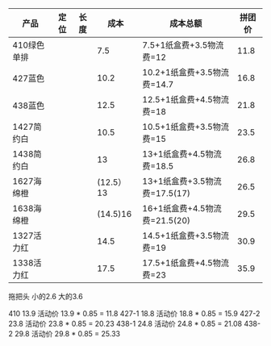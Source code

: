 | 产品        | 定位 | 长度 | 成本      | 成本总额                      | 拼团价 |
| ----------- | ---- | ---- | --------- | ----------------------------- | ------ |
| 410绿色单排 |      |      | 7.5       | 7.5+1纸盒费+3.5物流费=12      | 11.8   |
| 427蓝色     |      |      | 10.2      | 10.2+1纸盒费+3.5物流费=14.7   | 16.8   |
| 438蓝色     |      |      | 12.5      | 12.5+1纸盒费+4.5物流费=18     | 21.8   |
| 1427简约白  |      |      | 10.5      | 10.5+1纸盒费+3.5物流费=15     | 23.5   |
| 1438简约白  |      |      | 13        | 13+1纸盒费+4.5物流费=18.5     | 26.8   |
| 1627海绵橙  |      |      | (12.5）13 | 13+1纸盒费+3.5物流费=17.5(17) | 26.5   |
| 1638海绵橙  |      |      | (14.5)16  | 16+1纸盒费+4.5物流费=21.5(20) | 29.5   |
| 1327活力红  |      |      | 14.5      | 14.5+1纸盒费+3.5物流费=19     | 30.9   |
| 1338活力红  |      |      | 17.5      | 17.5+1纸盒费+4.5物流费=23     | 35.9   |



拖把头 小的2.6 大的3.6


410     13.9 活动价 13.9 * 0.85 = 11.8 
427-1   18.8 活动价 18.8 * 0.85 = 15.9
427-2   23.8 活动价 23.8 * 0.85 = 20.23
438-1   24.8 活动价 24.8 * 0.85 = 21.08
438-2   29.8 活动价 29.8 * 0.85 = 25.33